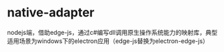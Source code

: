 # native-adapter
nodejs端，借助edge-js，通过c#编写dll调用原生操作系统能力的映射库，典型适用场景为windows下的electron应用（edge-js替换为electron-edge-js）
